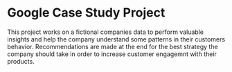 # Google Case Study Project
This project works on a fictional companies data to perform valuable insights and help the company understand some patterns in their customers behavior. Recommendations are made at the end for the best strategy the company should take in order to increase customer engagemnt with their products.
